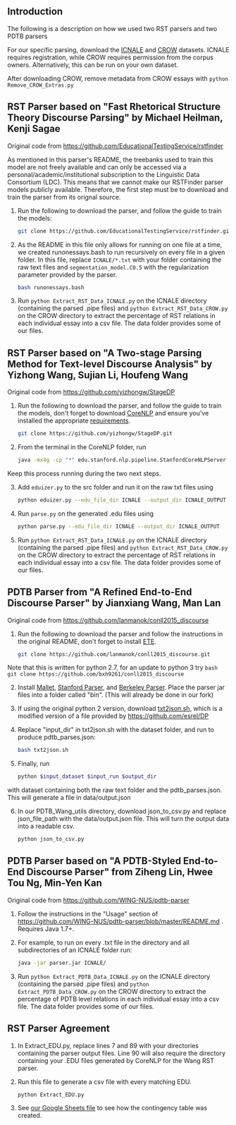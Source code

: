 ## Introduction

The following is a description on how we used two RST parsers and two PDTB parsers 

For our specific parsing, download the [ICNALE](https://language.sakura.ne.jp/icnale/download.html) and [CROW](https://crow.corporaproject.org/) datasets. ICNALE requires registration, while CROW requires permission from the corpus owners. Alternatively, this can be run on your own dataset.

After downloading CROW, remove metadata from CROW essays with ```python Remove_CROW_Extras.py```

## RST Parser based on "Fast Rhetorical Structure Theory Discourse Parsing" by Michael Heilman, Kenji Sagae

Original code from https://github.com/EducationalTestingService/rstfinder

As mentioned in this parser's README, the treebanks used to train this model are not freely available and can only be accessed via a personal/academic/institutional subscription to the Linguistic Data Consortium (LDC). This means that we cannot make our RSTFinder parser models publicly available. Therefore, the first step must be to download and train the parser from its orignal source.

1. Run the following to download the parser, and follow the guide to train the models:

	```bash
	git clone https://github.com/EducationalTestingService/rstfinder.git
	```

2. As the README in this file only allows for running on one file at a time, we created runonessays.bash to run recursively on every file in a given folder. In this file, replace ```ICNALE/*.txt``` with your folder containing the raw text files and ```segmentation_model.C0.5``` with the regularization parameter provided by the parser.

	```bash
	bash runonessays.bash
	```

3. Run ```python Extract_RST_Data_ICNALE.py``` on the ICNALE directory (containing the parsed .pipe files) and ```python Extract_RST_Data_CROW.py``` on the CROW directory to extract the percentage of RST relations in each individual essay into a csv file. The data folder provides some of our files.

## RST Parser based on "A Two-stage Parsing Method for Text-level Discourse Analysis" by Yizhong Wang, Sujian Li, Houfeng Wang

Original code from https://github.com/yizhongw/StageDP

1. Run the following to download the parser, and follow the guide to train the models, don't forget to download [CoreNLP](https://stanfordnlp.github.io/CoreNLP/index.html) and ensure you've installed the appropriate [requirements](https://github.com/yizhongw/StageDP/blob/master/requirements.txt).

	```bash
	git clone https://github.com/yizhongw/StageDP.git
	```
	
2. From the terminal in the CoreNLP folder, run 

	```bash
	java -mx4g -cp "*" edu.stanford.nlp.pipeline.StanfordCoreNLPServer
	```

Keep this process running during the two next steps.
	
3. Add ```eduizer.py``` to the src folder and run it on the raw txt files using 
	
	```bash
	python eduizer.py --edu_file_dir ICNALE --output_dir ICNALE_OUTPUT
	```

4. Run ```parse.py``` on the generated .edu files using
	
	```bash
	python parse.py --edu_file_dir ICNALE --output_dir ICNALE_OUTPUT
	```

5. Run ```python Extract_RST_Data_ICNALE.py``` on the ICNALE directory (containing the parsed .pipe files) and ```python Extract_RST_Data_CROW.py``` on the CROW directory to extract the percentage of RST relations in each individual essay into a csv file. The data folder provides some of our files.

## PDTB Parser from "A Refined End-to-End Discourse Parser" by Jianxiang Wang, Man Lan

Original code from https://github.com/lanmanok/conll2015_discourse

1. Run the following to download the parser and follow the instructions in the original README, don't forget to install [ETE](http://etetoolkit.org/download/).

 	```bash
	git clone https://github.com/lanmanok/conll2015_discourse.git
	```

Note that this is written for python 2.7, for an update to python 3 try
	```bash
	git clone https://github.com/bxh9261/conll2015_discourse
	```
	
2. Install [Mallet](https://mallet.cs.umass.edu/download.php), [Stanford Parser](https://nlp.stanford.edu/software/lex-parser.shtml#Download), and [Berkeley Parser](https://github.com/slavpetrov/berkeleyparser). Place the parser jar files into a folder called "bin". (This will already be done in our fork)

3. If using the original python 2 version, download [txt2json.sh](https://github.com/bxh9261/conll2015_discourse/blob/master/txt2json.sh), which is a modified version of a file provided by https://github.com/esrel/DP

4. Replace "input_dir" in txt2json.sh with the dataset folder, and run to produce pdtb_parses.json:

	```bash
	bash txt2json.sh
	```
	
5. Finally, run

	```bash
	python $input_dataset $input_run $output_dir
	```
with dataset containing both the raw text folder and the pdtb_parses.json. This will generate a file in data/output.json

6. In our PDTB_Wang_utils directory, download json_to_csv.py and replace json_file_path with the data/output.json file. This will turn the output data into a readable csv.

	```bash
	python json_to_csv.py
	```

## PDTB Parser based on "A PDTB-Styled End-to-End Discourse Parser" from Ziheng Lin, Hwee Tou Ng, Min-Yen Kan

Original code from https://github.com/WING-NUS/pdtb-parser

1. Follow the instructions in the "Usage" section of https://github.com/WING-NUS/pdtb-parser/blob/master/README.md . Requires Java 1.7+.

2. For example, to run on every .txt file in the directory and all subdirectories of an ICNALE folder run:

	```bash
	java -jar parser.jar ICNALE/
	```
	
3. Run ```python Extract_PDTB_Data_ICNALE.py``` on the ICNALE directory (containing the parsed .pipe files) and ```python Extract_PDTB_Data_CROW.py``` on the CROW directory to extract the percentage of PDTB level relations in each individual essay into a csv file. The data folder provides some of our files.

## RST Parser Agreement

1. In Extract_EDU.py, replace lines 7 and 89 with your directories containing the parser output files. Line 90 will also require the directory containing your .EDU files generated by CoreNLP for the Wang RST parser.

2. Run this file to generate a csv file with every matching EDU.

	```bash
	python Extract_EDU.py
	```

3. See [our Google Sheets file](https://docs.google.com/spreadsheets/d/1JMQXnRybiZoi_rOcJExeoIrW31a4lLgpyr8aPCrMBms/edit?usp=sharing) to see how the contingency table was created.

